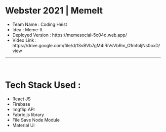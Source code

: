 # Webster 2021 | MemeIt
<ul>
<li>Team Name : Coding Heist</li>
<li>Idea : Meme-It</li>
<li>Deployed Version : https://memesocial-5c04d.web.app/</li>
<li>Video Link : https://drive.google.com/file/d/1SvBVb7gM4iRiVsVbRm_O1mfoIjNs0oxD/view</li>
</ul>
<hr>
<br>
<h1>Tech Stack Used : </h1>
<ul>
<li>React JS</li>
<li>Firebase</li>
<li>Imgflip API</li>
<li>Fabric.js library</li>
  <li>File Save Node Module</li>
    <li>Material UI</li>
</ul>
